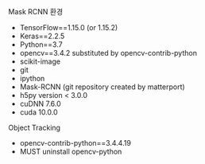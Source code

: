 Mask RCNN 환경
- TensorFlow==1.15.0 (or 1.15.2)
- Keras==2.2.5
- Python==3.7
- opencv==3.4.2 substituted by opencv-contrib-python
- scikit-image
- git
- ipython
- Mask-RCNN (git repository created by matterport)
- h5py version < 3.0.0
- cuDNN 7.6.0
- cuda 10.0.0

Object Tracking
- opencv-contrib-python==3.4.4.19
- MUST uninstall opencv-python
